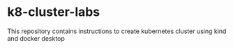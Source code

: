 # k8-cluster-labs
This repository contains instructions to create kubernetes cluster using kind and docker desktop

